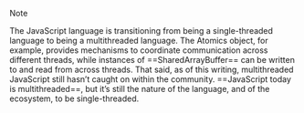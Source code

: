 
> [!NOTE]
> The JavaScript language is transitioning from being a single-threaded language to being a multithreaded language. The Atomics object, for example, provides mechanisms to coordinate communication across different threads, while instances of ==SharedArrayBuffer== can be written to and read from across threads. That said, as of this writing, multithreaded JavaScript still hasn’t caught on within the community. ==JavaScript today is multithreaded==, but it’s still the nature of the language, and of the ecosystem, to be single-threaded.

